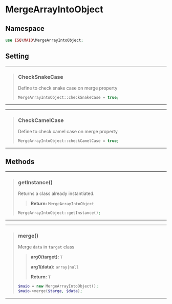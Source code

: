 # MergeArrayIntoObject

## Namespace

```php
use ISQ\MAIO\MergeArrayIntoObject;
```

## Setting

---

> ### CheckSnakeCase
>
> Define to check snake case on merge property
>
> ```php
> MergeArrayIntoObject::checkSnakeCase = true;
> ```

---

---

> ### CheckCamelCase
>
> Define to check camel case on merge property
>
> ```php
> MergeArrayIntoObject::checkCamelCase = true;
> ```

---

## Methods

---

> ### getInstance()
>
> Returns a class already instantiated.
>
> > **Return:** `MergeArrayIntoObject`
>
> ```php
> MergeArrayIntoObject::getInstance();
> ```

---

---

> ### merge()
>
> Merge `data` in `target` class
>
> > **arg0(target):** `T`
> >
> > **arg1(data):** `array|null`
> >
> > **Return:** `T`
>
> ```php
> $maio = new MergeArrayIntoObject();
> $maio->merge($targe, $data);
> ```

---
